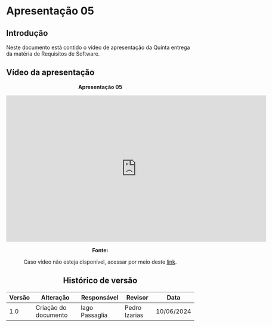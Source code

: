 # Apresentação 05

## Introdução
Neste documento está contido o vídeo de apresentação da Quinta entrega da matéria de Requisitos de Software.

## Vídeo da apresentação


<center>

**Apresentação 05**

<iframe width="697" height="392" src="https://www.youtube.com/embed/SbHzTJMtYq8" title="Apresentação 04 Requisitos Grupo 2 Modelagem ágil 2024.1" frameborder="0" allow="accelerometer; autoplay; clipboard-write; encrypted-media; gyroscope; picture-in-picture; web-share" referrerpolicy="strict-origin-when-cross-origin" allowfullscreen></iframe>

**Fonte:**

Caso vídeo não esteja disponível, acessar por meio deste [link](inserir-link-aqui).


## Histórico de versão

| Versão | Alteração                                                                 | Responsável     | Revisor         | Data       |
| ------ | ------------------------------------------------------------------------- | --------------- | --------------- | ---------- |
| 1.0    | Criação do documento                                                      | Iago Passaglia   | Pedro Izarias| 10/06/2024 |
